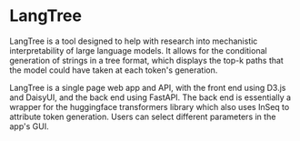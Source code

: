 # LangTree

LangTree is a tool designed to help with research into mechanistic interpretability of large language models. It allows for the conditional generation of strings in a tree format, which displays the top-k paths that the model could have taken at each token's generation. 

LangTree is a single page web app and API, with the front end using D3.js and DaisyUI, and the back end using FastAPI. The back end is essentially a wrapper for the huggingface transformers library which also uses InSeq to attribute token generation. Users can select different parameters in the app's GUI. 